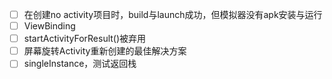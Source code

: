 * [ ] 在创建no activity项目时，build与launch成功，但模拟器没有apk安装与运行
* [ ] ViewBinding
* [ ] startActivityForResult()被弃用
* [ ] 屏幕旋转Activity重新创建的最佳解决方案
* [ ] singleInstance，测试返回栈